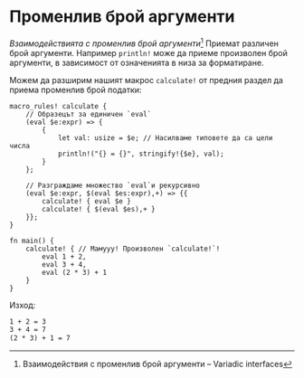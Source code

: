 # Променлив брой аргументи

_Взаимодействията с променлив брой аргументи_[^VI] Приемат различен брой
аргументи. Например `println!` може да приеме произволен брой аргументи, в
зависимост от означенията в низа за форматиране.

Можем да разширим нашият макрос `calculate!` от предния раздел да приема
променлив брой податки:

```rust,editable
macro_rules! calculate {
    // Образецът за единичен `eval`
    (eval $e:expr) => {
        {
            let val: usize = $e; // Насилваме типовете да са цели числа 
            println!("{} = {}", stringify!{$e}, val);
        }
    };

    // Разграждаме множество `eval`и рекурсивно
    (eval $e:expr, $(eval $es:expr),+) => {{
        calculate! { eval $e }
        calculate! { $(eval $es),+ }
    }};
}

fn main() {
    calculate! { // Мамууу! Произволен `calculate!`!
        eval 1 + 2,
        eval 3 + 4,
        eval (2 * 3) + 1
    }
}
```

Изход:

```txt
1 + 2 = 3
3 + 4 = 7
(2 * 3) + 1 = 7
```

[^VI]: Взаимодействия с променлив брой аргументи – Variadic interfaces
